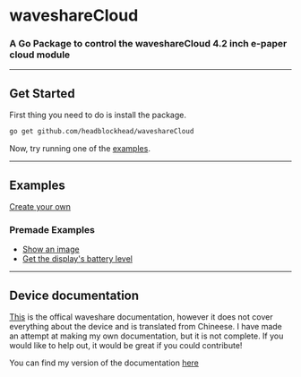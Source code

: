 # waveshareCloud

### A Go Package to control the waveshareCloud 4.2 inch e-paper cloud module

---

## Get Started

First thing you need to do is install the package.

```bash
go get github.com/headblockhead/waveshareCloud
```

Now, try running one of the [examples](#examples).

---

## Examples

[Create your own](examples/templateExample/)

### Premade Examples

- [Show an image](examples/showImage/)
- [Get the display's battery level](examples/getBattery/)

---

## Device documentation

[This](https://www.waveshare.com/wiki/4.2inch_e-Paper_Cloud_Module) is the offical waveshare documentation, however it does not cover everything about the device and is translated from Chineese. I have made an attempt at making my own documentation, but it is not complete. If you would like to help out, it would be great if you could contribute!

You can find my version of the documentation [here](DISPLAYDOCS.md)
